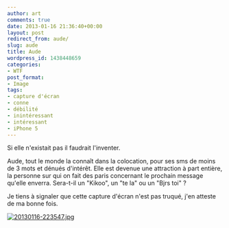 ```yaml
---
author: art
comments: true
date: 2013-01-16 21:36:40+00:00
layout: post
redirect_from: aude/
slug: aude
title: Aude
wordpress_id: 1438448659
categories:
- WTF
post_format:
- Image
tags:
- capture d'écran
- conne
- débilité
- inintéressant
- intéressant
- iPhone 5
---
```


Si elle n'existait pas il faudrait l'inventer.

Aude, tout le monde la connaît dans la colocation, pour ses sms de moins de 3 mots et dénués d'intérêt. Elle est devenue une attraction à part entière, la personne sur qui on fait des paris concernant le prochain message qu'elle enverra. Sera-t-il un "Kikoo", un "te la" ou un "Bjrs toi" ?

Je tiens à signaler que cette capture d'écran n'est pas truqué, j'en atteste de ma bonne fois.



<a href="https://static.irz.fr/2013/01/20130116-223547.jpg"><img alt="20130116-223547.jpg" data-src="https://static.irz.fr/2013/01/20130116-223547.jpg" src="https://static.irz.fr/thumb.php?size=<100&crop=0&src=https://static.irz.fr/2013/01/20130116-223547.jpg" /></a>
